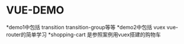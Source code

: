 # VUE-DEMO
*demo1中包括 transition transition-group等等
*demo2中包括 vuex vue-router的简单学习
*shopping-cart 是参照案例用vuex搭建的购物车